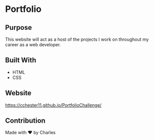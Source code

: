 # Portfolio

## Purpose
This website will act as a host of the projects I work on throughout my career as a web developer.

## Built With
* HTML
* CSS

## Website
https://cchester11.github.io/PortfolioChallenge/

## Contribution
Made with ❤️ by Charles
